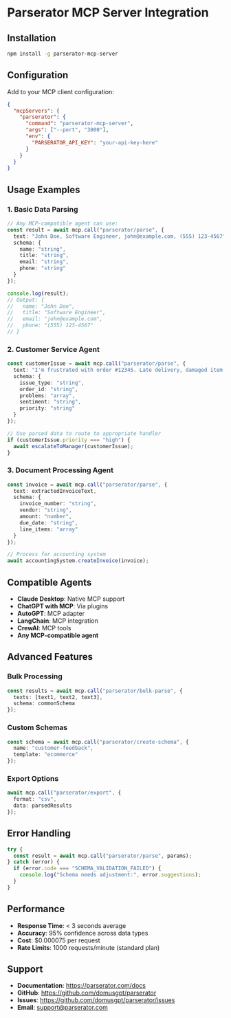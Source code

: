 # Parserator MCP Server Integration

## Installation

```bash
npm install -g parserator-mcp-server
```

## Configuration

Add to your MCP client configuration:

```json
{
  "mcpServers": {
    "parserator": {
      "command": "parserator-mcp-server",
      "args": ["--port", "3000"],
      "env": {
        "PARSERATOR_API_KEY": "your-api-key-here"
      }
    }
  }
}
```

## Usage Examples

### 1. Basic Data Parsing

```typescript
// Any MCP-compatible agent can use:
const result = await mcp.call("parserator/parse", {
  text: "John Doe, Software Engineer, john@example.com, (555) 123-4567",
  schema: {
    name: "string",
    title: "string", 
    email: "string",
    phone: "string"
  }
});

console.log(result);
// Output: {
//   name: "John Doe",
//   title: "Software Engineer", 
//   email: "john@example.com",
//   phone: "(555) 123-4567"
// }
```

### 2. Customer Service Agent

```typescript
const customerIssue = await mcp.call("parserator/parse", {
  text: "I'm frustrated with order #12345. Late delivery, damaged item. Need refund ASAP!",
  schema: {
    issue_type: "string",
    order_id: "string",
    problems: "array",
    sentiment: "string",
    priority: "string"
  }
});

// Use parsed data to route to appropriate handler
if (customerIssue.priority === "high") {
  await escalateToManager(customerIssue);
}
```

### 3. Document Processing Agent

```typescript
const invoice = await mcp.call("parserator/parse", {
  text: extractedInvoiceText,
  schema: {
    invoice_number: "string",
    vendor: "string",
    amount: "number",
    due_date: "string",
    line_items: "array"
  }
});

// Process for accounting system
await accountingSystem.createInvoice(invoice);
```

## Compatible Agents

- **Claude Desktop**: Native MCP support
- **ChatGPT with MCP**: Via plugins
- **AutoGPT**: MCP adapter
- **LangChain**: MCP integration
- **CrewAI**: MCP tools
- **Any MCP-compatible agent**

## Advanced Features

### Bulk Processing
```typescript
const results = await mcp.call("parserator/bulk-parse", {
  texts: [text1, text2, text3],
  schema: commonSchema
});
```

### Custom Schemas
```typescript
const schema = await mcp.call("parserator/create-schema", {
  name: "customer-feedback",
  template: "ecommerce"
});
```

### Export Options
```typescript
await mcp.call("parserator/export", {
  format: "csv",
  data: parsedResults
});
```

## Error Handling

```typescript
try {
  const result = await mcp.call("parserator/parse", params);
} catch (error) {
  if (error.code === "SCHEMA_VALIDATION_FAILED") {
    console.log("Schema needs adjustment:", error.suggestions);
  }
}
```

## Performance

- **Response Time**: < 3 seconds average
- **Accuracy**: 95% confidence across data types
- **Cost**: $0.000075 per request
- **Rate Limits**: 1000 requests/minute (standard plan)

## Support

- **Documentation**: https://parserator.com/docs
- **GitHub**: https://github.com/domusgpt/parserator
- **Issues**: https://github.com/domusgpt/parserator/issues
- **Email**: support@parserator.com